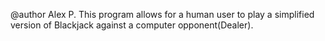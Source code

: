 @author Alex P.
This program allows for a human user to play a simplified version of Blackjack against a computer opponent(Dealer).
